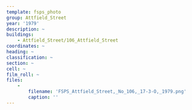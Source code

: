 ```yaml
---
template: fsps_photo
group: Attfield_Street
year: '1979'
description: ~
buildings:
    - Attfield_Street/106_Attfield_Street
coordinates: ~
heading: ~
classification: ~
section: ~
cell: ~
film_roll: ~
files:
    -
        filename: 'FSPS_Attfield_Street,_No_106,_17-3-O,_1979.png'
        caption: ''
---
```

